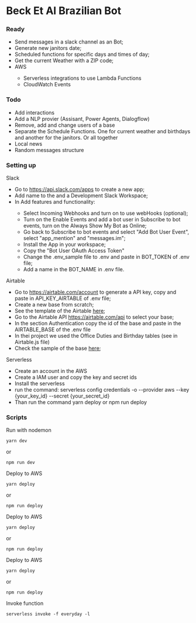 <h1>Beck Et Al Brazilian Bot</h1>

<h3>Ready</h3>
<ul>
    <li>Send messages in a slack channel as an Bot;</li>
    <li>Generate new janitors date;</li>
    <li>Scheduled functions for specific days and times of day;</li>
    <li>Get the current Weather with a ZIP code;</li>
    <li>AWS</li>
    <ul>
    <li>Serverless integrations to use Lambda Functions</li>
    <li>CloudWatch Events</li>
    </ul>
</ul>

<h3>Todo</h3>
<ul>
    <li>Add interactions</li>
    <li>Add a NLP provier (Assisant, Power Agents, Dialogflow)</li>
    <li>Remove, add and change users of a base</li>
    <li>Separate the Schedule Functions. One for current weather and birthdays and another for the janitors. Or all together</li>
    <li>Local news</li>
    <li>Random messages structure</li>
</ul>

<h3>Setting up</h3>
<p>Slack</p>
<ul>
    <li>Go to <a href="https://api.slack.com/apps" target="_blank">https://api.slack.com/apps</a> to create a new app;</li>
    <li>Add name to the and a Development Slack Workspace;</li>
    <li>In Add features and functionality:</li>
    <ul>
        <li>Select Incoming Webhooks and turn on to use webHooks (optional);</li>
        <li>Turn on the Enable Events and add a bot user in Subscribe to bot events, turn on the Always Show My Bot as Online;</li>
        <li>Go back to Subscribe to bot events and select "Add Bot User Event", select "app_mention" and "messages.im";</li>
        <li>Install the App in your workspace;</li>
        <li>Copy the "Bot User OAuth Access Token"</li> 
        <li>Change the .env_sample file to .env and paste in BOT_TOKEN of .env file;</li>
        <li>Add a name in the BOT_NAME in .env file.</li>
    </ul>
</ul>

<p>Airtable</p>
<ul>
    <li>Go to <a href="https://airtable.com/account" target="_blank">https://airtable.com/account</a> to generate a API key, copy and paste in API_KEY_AIRTABLE of .env file;</li>
    <li>Create a new base from scratch;</li>
    <li>See the template of the Airtable <a href="https://airtable.com/invite/l?inviteId=invSBH17Cr8bRJifH&inviteToken=30b3e74bb212cd8c6f4245549c0928167758ca01f32b55769fdc0d275154e45d" target="_blank">here</a>;</li>
    <li>Go to the Airtable API <a href="https://airtable.com/api" target="_blank">https://airtable.com/api</a> to select your base;</li>
    <li>In the section Authentication copy the id of the base and paste in the AIRTABLE_BASE of the .env file</li>
    <li>In thei project we used the Office Duties and Birthday tables (see in Airtable.js file)</li>
    <li>Check the sample of the base <a href="https://airtable.com/invite/l?inviteId=invSBH17Cr8bRJifH&inviteToken=30b3e74bb212cd8c6f4245549c0928167758ca01f32b55769fdc0d275154e45d" target="_blank">here</a>;</li>
</ul>

<p>Serverless</p>
<ul>
    <li>Create an account in the AWS</li>
    <li>Create a IAM user and copy the key and secret ids</li>
    <li>Install the serverless</li>
    <li>run the command: serverless config credentials -o --provider aws --key {your_key_id} --secret {your_secret_id}
    </li>
    <li>Than run the command yarn deploy or npm run deploy</li>
</ul>

<h3>Scripts</h3>

<p>Run with nodemon</p>

```
yarn dev
```
or
```
npm run dev
```

<p>Deploy to AWS</p>

```
yarn deploy
```
or
```
npm run deploy
```

<p>Deploy to AWS</p>

```
yarn deploy
```
or
```
npm run deploy
```

<p>Deploy to AWS</p>

```
yarn deploy
```
or
```
npm run deploy
```

<p>Invoke function</p>

```
serverless invoke -f everyday -l
```
